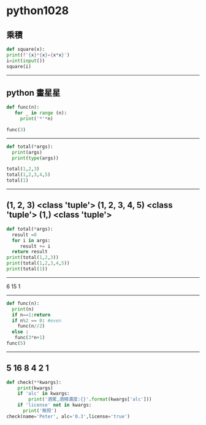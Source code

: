 # python1028

## 乘積
```python
def square(x):
print(f'{x}*{x}={x*x}')        
i=int(input())
square(i)
```
----------------------------------
## python 畫星星
```python
def func(n):
   for _ in range (n):
     print('*'*n)

func(3)
```
----------------------------------

```python
def total(*args):
  print(args)
  print(type(args))

total(1,2,3)
total(1,2,3,4,5)
total(1)
```
----------------------------------
(1, 2, 3)
<class 'tuple'>
(1, 2, 3, 4, 5)
<class 'tuple'>
(1,)
<class 'tuple'>
----------------------------------
```python
def total(*args):
  result =0
  for i in args:
     result += i
  return result
print(total(1,2,3))
print(total(1,2,3,4,5))
print(total(1))
```

---------------------
6
15
1

---------------------
```python
def func(n):
  print(n)
  if n==1:return
  if n%2 == 0: #even
    func(n//2)
  else :
   func(3*n+1)
func(5)
```
----------------------
5
16
8
4
2
1
----------------------------------------
```python
def check(**kwargs):
    print(kwargs)
    if 'alc' in kwargs:
        print('酒駕,酒精濃度:{}'.format(kwargs['alc']))
    if 'license' not in kwargs:
      print('無照')
check(name='Peter', alc='0.3',license='true')
```
